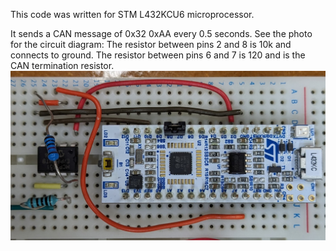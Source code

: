 This code was written for STM L432KCU6 microprocessor.

It sends a CAN message of 0x32 0xAA every 0.5 seconds.
See the photo for the circuit diagram:
The resistor between pins 2 and 8 is 10k and connects to ground.
The resistor between pins 6 and 7 is 120 and is the CAN termination resistor.
![alt text](https://github.com/suspicious-salmon/CanWriter/blob/main/assets/circuit_diagram.jpg?raw=true)
